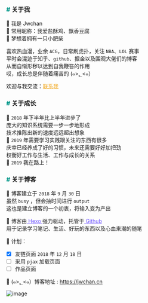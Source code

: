 ### <span style="color:#009688"># </span>关于我
🍭 我是 Jwchan  
🍭 常用昵称：我爱盐酥鸡、飘香豆腐  
🍭 梦想着拥有一只小肥柴  
<!-- "我爱盐酥鸡"这个昵称的由来是大二学尤克里里的时候
特别喜欢优酷音乐的一位叫"小sa神"的小姐姐
有个公众微信号是我爱盐酥鸡的拼音
当时大概是爱屋及乌吧，后面就开始用这个中文昵称了
"飘香豆腐"是微信QQ昵称，emmmmm……大概是对学校五饭的豆腐爱的深沉~ -->
喜欢热血漫，业余 `ACG`，日常刷虎扑，关注 `NBA`、`LOL` 赛事  
平时会混迹于知乎、`github`、掘金以及围观大佬们的博客  
从而自惭形秽以达到自我鞭笞的作用  
哎，成长总是伴随着痛苦的 (๑>؂<๑）    

<span style="color:#181818;">欢迎与我交流：<a style="color:#F2AA24;" href="http://wpa.qq.com/msgrd?v=3&uin=741755613&site=qq&menu=yes">联系我</a></span>
### <span style="color:#009688"># </span>关于成长
🎨  `2018` 年下半年比上半年进步了  
庞大的知识系统需要一步一步地形成  
技术推陈出新的速度远远超出想象  
🎨  `2019` 年需要学习实践跟关注的东西有很多  
庆幸已经养成了好的习惯，未来还需要好好加把劲  
权衡好工作与生活、工作与成长的关系  
🚀 `2019` 我在路上！

### <span style="color:#009688"># </span>关于博客
🍭 博客建立于 `2018` 年 `9` 月 `30` 日  
虽然 `busy` ，但会抽时间进行 `output`   
这也是建立博客的一个初衷，将输入变为产出  

🍭 博客由<a style="color:#7057ff;" href="https://hexo.io" target="_blank"> Hexo </a>强力驱动，托管于<a style="color:#7057ff;" href="https://github.com/jwchan1996" target="_blank"> Github </a>  
用于记录学习笔记、生活、好玩的东西以及心血来潮的随笔

📝 计划：
- [x] 友链页面 `2018` 年 `12` 月 `18` 日
- [ ] 采用 `pjax` 加载页面 
- [ ] 作品页面 

🥘 (๑>؂<๑）博客地址 : <a style="color:#7057ff;" href="https://jwchan.cn" target="_blank"> https://jwchan.cn </a>

![image](https://jwchan.cn/images/background_header.png)